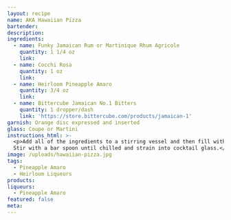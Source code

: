 ```yaml
---
layout: recipe
name: AKA Hawaiian Pizza
bartender:
description:
ingredients:
  - name: Funky Jamaican Rum or Martinique Rhum Agricole
    quantity: 1 1/4 oz
    link:
  - name: Cocchi Rosa
    quantity: 1 oz
    link:
  - name: Heirloom Pineapple Amaro
    quantity: 3/4 oz
    link:
  - name: Bittercube Jamaican No.1 Bitters
    quantity: 1 dropper/dash
    link: 'https://store.bittercube.com/products/jamaican-1'
garnish: Orange disc expressed and inserted
glass: Coupe or Martini
instructions_html: >-
  <p>Add all of the ingredients to a stirring vessel and then fill with ice.
  Stir with a bar spoon until chilled and strain into cocktail glass.</p>
image: /uploads/hawaiian-pizza.jpg
tags:
  - Pineapple Amaro
  - Heirloom Liqueurs
products:
liqueurs: 
  - Pineapple Amaro
featured: false
meta:
---
```


